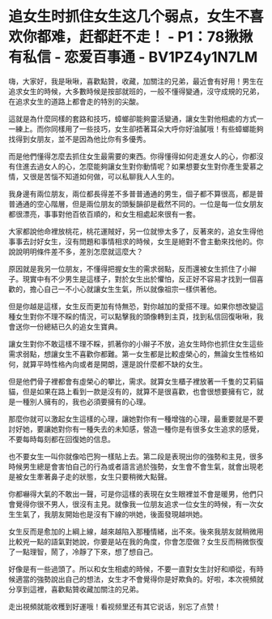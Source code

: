 # 追女生时抓住女生这几个弱点，女生不喜欢你都难，赶都赶不走！ - P1：78揪揪有私信 - 恋爱百事通 - BV1PZ4y1N7LM

嗨，大家好，我是啾啾，喜歡點贊，收藏，加關注的兄弟，最近會有好用！男生在追求女生的時候，大多數時候是按部就班的，一般不懂得變通，沒守成規的兄弟，在追求女生的道路上都會走的特別的尖酸。

這就是為什麼同樣的套路和技巧，蟑螂卻能夠靈活變通，讓女生對他相處的方式一一練上。而你同樣用了一些技巧，女生卻捂著耳朵大呼你好油膩哦！有些蟑螂能夠找得到女朋友，並不是因為他比你有多優秀。

而是他們懂得怎麼去抓住女生最需要的東西。你得懂得如何走進女人的心，你都沒有住進去過女人的心，怎麼能夠讓女生對你動情呢？如果想要女生對你產生愛慕之情，又很是苦惱不知道如何做，可以私聊我人人生的。

我身邊有兩位朋友，兩位都長得差不多普普通通的男生，個子都不算很高，都是普普通通的空心階層，但是兩位朋友的頭髮韻卻是截然不同的。一位是每一位女朋友都很漂亮，事事對他百依百順的，和女生相處起來很有一套。

大家都說他命裡放桃花，桃花運賊好，另一位就慘太多了，反著來的，追女生得他事事去討好女生，沒有問題和事情相求的時候，女生是絕對不會主動來找他的。你說說明明條件差不多，差別怎麼就這麼大？

原因就是我另一位朋友，不懂得把握女生的需求弱點，反而還被女生抓住了小辮子。現實中有不少男生是這樣子，對於女生出於懼怕，反正好不容易才找到一個喜歡的，擔心自己一不小心就讓女生生氣，所以就像祖宗一樣供著他。

但是你越是這樣，女生反而更加有恃無恐，對你越加的愛搭不理。如果你想改變這種女生對你不理不睬的情況，可以點擊我的頭像轉到主頁，找到私信回復啾啾，我會送你一份總結已久的追女生寶典。

讓女生對你不敢這樣不理不睬，抓著你的小辮子不放，追女生時你也抓住女生這些需求弱點，想讓女生不喜歡你都難。第一女生都是比較虛榮心的，無論女生性格如何，就算平時性格內向或者是開朗，還是說什麼都不缺的女生。

但是他們骨子裡都會有虛榮心的攀比，需求。就算女生櫃子裡放著一千隻的艾莉貓貓，但是如果在路上看到一款是沒有的，就算不是很喜歡，也會很想要擁有它，就是一種別人擁有的，我也必須要擁有的心理。

那麼你就可以激起女生這樣的心理，讓她對你有一種增強的心理，最重要就是不要討好她，要讓她對你有一種失去的未知感，營造一種你是有很多女生追求的感覺，不要每時每刻都在回復她的信息。

也不要女生一叫你就像哈巴狗一樣貼上去。第二段是表現出你的強勢和主見，很多時候男生總是會害怕自己的行為或者語言過於強勢，女生會不會生氣，就會出現老是被女生牽著鼻子走的狀態，女生只要稍微大點聲。

你都嚇得大氣的不敢出一聲，可是你這樣的表現在女生眼裡並不會是暖男，他們只會覺得你很不男人，很沒有主見。就像我一位朋友追求一位女生的時候，有一次女生生氣了，我朋友開始也是沒有下線的哄她，後面發現越哄她。

女生反而是愈加的上綱上線，越來越陷入那種情緒，出不來。後來我朋友就稍微用比較兇一點的語氣對她說，你要是站在我的角度，你會怎麼做？女生反而稍微恢復了一點理智，鬧了，冷靜了下來，想了想自己。

好像是有一些過頭了。所以和女生相處的時候，不要一直對女生討好和順從，有時候適當的強勢說出自己的想法，女生才不會覺得你是好欺負的。好啦，本次視頻就分享到這裡，喜歡點贊收藏加關注的兄弟。

走出視頻就能收穫到好運哦！看视频里还有其它说话，别忘了点赞！